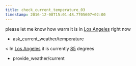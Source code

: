 ```yaml
---
title: check_current_temperature_03
timestamp: 2016-12-08T15:01:48.7705607+02:00
---
```


please let me know how warm it is in [Los Angeles](city) right now
* ask_current_weather/temperature

< In [Los Angeles](city) it is currently [85](temperature) degrees
* provide_weather/current
